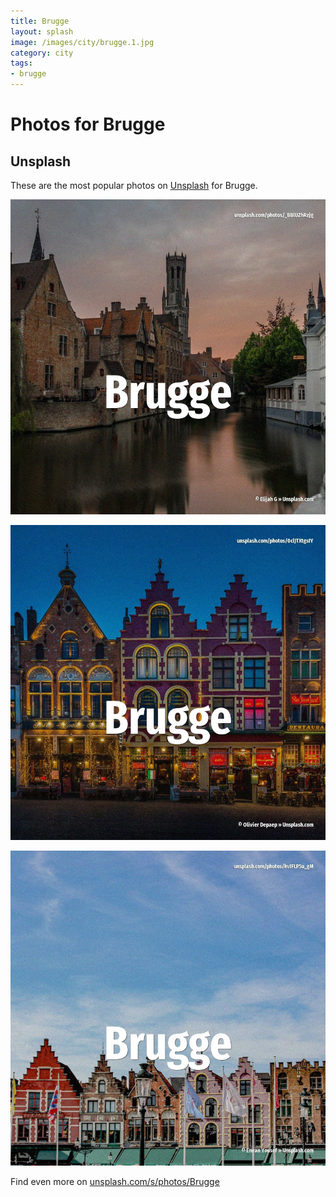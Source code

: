 ```yaml
---
title: Brugge
layout: splash
image: /images/city/brugge.1.jpg
category: city
tags:
- brugge
---
```

# Photos for Brugge

## Unsplash

These are the most popular photos on [Unsplash](https://unsplash.com) for Brugge.

![Brugge](/images/city/brugge.1.jpg)

![Brugge](/images/city/brugge.2.jpg)

![Brugge](/images/city/brugge.3.jpg)

Find even more on [unsplash.com/s/photos/Brugge](https://unsplash.com/s/photos/Brugge)